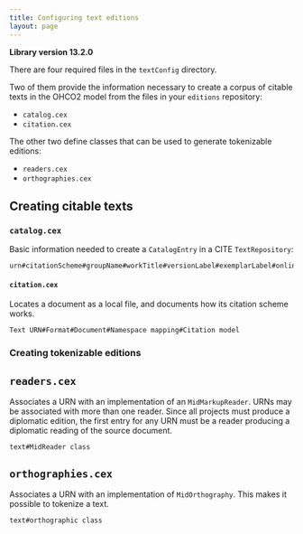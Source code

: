 ```yaml
---
title: Configuring text editions
layout: page
---
```


**Library version 13.2.0**

There are four required files in the `textConfig` directory.

Two of them provide the information necessary to create a corpus of citable texts in the OHCO2 model from the files in your `editions` repository:

- `catalog.cex`
- `citation.cex`

The other two define classes that can be used to generate tokenizable editions:

- `readers.cex`
- `orthographies.cex`

## Creating citable texts

### `catalog.cex`

Basic information needed to create a `CatalogEntry` in a CITE `TextRepository`:

    urn#citationScheme#groupName#workTitle#versionLabel#exemplarLabel#online#language

#### `citation.cex`


Locates a document as a local file, and documents how its citation scheme works.

    Text URN#Format#Document#Namespace mapping#Citation model


### Creating tokenizable editions

## `readers.cex`

Associates a URN with an implementation of an `MidMarkupReader`.  URNs may be associated with more than one reader.  Since all projects must produce a diplomatic edition, the first entry for any URN must be a reader producing a diplomatic reading of the source document.

    text#MidReader class

## `orthographies.cex`

Associates a URN with an implementation of `MidOrthography`.  This makes it possible to tokenize a text.

    text#orthographic class

